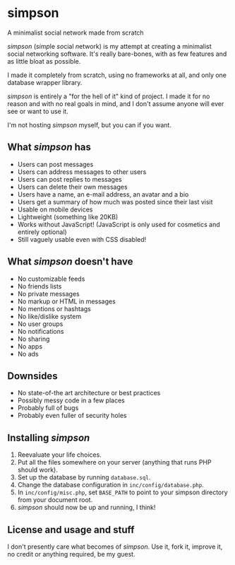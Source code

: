 # simpson
A minimalist social network made from scratch

*simpson* (*simp*le *so*cial *n*etwork) is my attempt at creating a minimalist social networking software. It's really bare-bones, with as few features and as little bloat as possible.

I made it completely from scratch, using no frameworks at all, and only one database wrapper library.

*simpson* is entirely a "for the hell of it" kind of project. I made it for no reason and with no real goals in mind, and I don't assume anyone will ever see or want to use it.

I'm not hosting *simpson* myself, but you can if you want.

## What *simpson* has
* Users can post messages
* Users can address messages to other users
* Users can post replies to messages
* Users can delete their own messages
* Users have a name, an e-mail address, an avatar and a bio
* Users get a summary of how much was posted since their last visit
* Usable on mobile devices
* Lightweight (something like 20KB)
* Works without JavaScript! (JavaScript is only used for cosmetics and entirely optional)
* Still vaguely usable even with CSS disabled!

## What *simpson* doesn't have
* No customizable feeds
* No friends lists
* No private messages
* No markup or HTML in messages
* No mentions or hashtags
* No like/dislike system
* No user groups
* No notifications
* No sharing
* No apps
* No ads

## Downsides
* No state-of-the art architecture or best practices
* Possibly messy code in a few places
* Probably full of bugs
* Probably even fuller of security holes

## Installing *simpson*
1. Reevaluate your life choices.
2. Put all the files somewhere on your server (anything that runs PHP should work).
3. Set up the database by running `database.sql`.
4. Change the database configuration in `inc/config/database.php`.
5. In `inc/config/misc.php`, set `BASE_PATH` to point to your simpson directory from your document root.
6. *simpson* should now be up and running, I think!

## License and usage and stuff
I don't presently care what becomes of *simpson*. Use it, fork it, improve it, no credit or anything required, be my guest.
